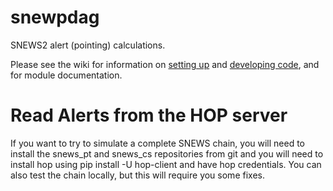 # snewpdag

SNEWS2 alert (pointing) calculations.

Please see the wiki for information on [setting up](https://github.com/SNEWS2/snewpdag/wiki/Installation)
and [developing code](https://github.com/SNEWS2/snewpdag/wiki/Development), and for module documentation.

# Read Alerts from the HOP server

If you want to try to simulate a complete SNEWS chain, you will need to install the snews_pt and snews_cs repositories from git and you will need to install hop using pip install -U hop-client and have hop credentials. You can also test the chain locally, but this will require you some fixes.
